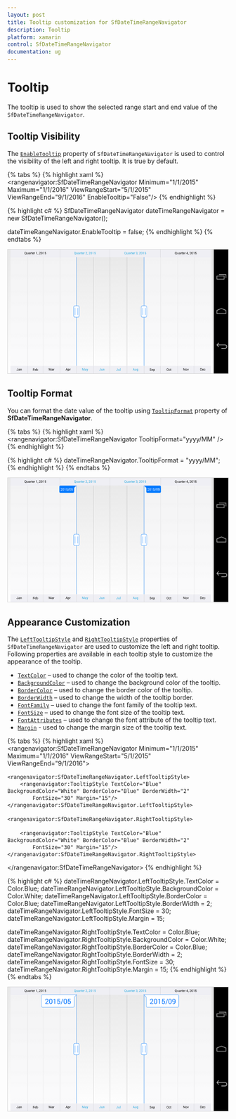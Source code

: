 ```yaml
---
layout: post
title: Tooltip customization for SfDateTimeRangeNavigator
description: Tooltip
platform: xamarin
control: SfDateTimeRangeNavigator
documentation: ug
---
```


# Tooltip

The tooltip is used to show the selected range start and end value of the `SfDateTimeRangeNavigator`.

## Tooltip Visibility

The [`EnableTooltip`](https://help.syncfusion.com/cr/cref_files/xamarin/sfchart/Syncfusion.SfChart.XForms~Syncfusion.RangeNavigator.XForms.SfDateTimeRangeNavigator~EnableTooltip.html) property of `SfDateTimeRangeNavigator` is used to control the visibility of the left and right tooltip. It is true by default.

{% tabs %}
{% highlight xaml %}
<rangenavigator:SfDateTimeRangeNavigator Minimum="1/1/2015" Maximum="1/1/2016" ViewRangeStart="5/1/2015" 
	ViewRangeEnd="9/1/2016" EnableTooltip="False"/>
{% endhighlight %}

{% highlight c# %}
SfDateTimeRangeNavigator dateTimeRangeNavigator = new SfDateTimeRangeNavigator(); 

dateTimeRangeNavigator.EnableTooltip = false;
{% endhighlight %}
{% endtabs %}

![](tooltip_images/tooltip_img1.png)

## Tooltip Format

You can format the date value of the tooltip using [`TooltipFormat`](https://help.syncfusion.com/cr/cref_files/xamarin/sfchart/Syncfusion.SfChart.XForms~Syncfusion.RangeNavigator.XForms.SfDateTimeRangeNavigator~TooltipFormat.html) property of **SfDateTimeRangeNavigator**.

{% tabs %}
{% highlight xaml %}
<rangenavigator:SfDateTimeRangeNavigator TooltipFormat="yyyy/MM" />
{% endhighlight %}

{% highlight c# %}
dateTimeRangeNavigator.TooltipFormat = "yyyy/MM";
{% endhighlight %}
{% endtabs %}

![](tooltip_images/tooltip_img2.png)

## Appearance Customization

The [`LeftTooltipStyle`](https://help.syncfusion.com/cr/cref_files/xamarin/sfchart/Syncfusion.SfChart.XForms~Syncfusion.RangeNavigator.XForms.SfDateTimeRangeNavigator~LeftTooltipStyle.html) and [`RightTooltipStyle`](https://help.syncfusion.com/cr/cref_files/xamarin/sfchart/Syncfusion.SfChart.XForms~Syncfusion.RangeNavigator.XForms.SfDateTimeRangeNavigator~RightTooltipStyle.html) properties of `SfDateTimeRangeNavigator` are used to customize the left and right tooltip. Following properties are available in each tooltip style to customize the appearance of the tooltip.

* [`TextColor`](https://help.syncfusion.com/cr/cref_files/xamarin/sfchart/Syncfusion.SfChart.XForms~Syncfusion.RangeNavigator.XForms.TooltipStyle~TextColor.html) – used to change the color of the tooltip text.
* [`BackgroundColor`](https://help.syncfusion.com/cr/cref_files/xamarin/sfchart/Syncfusion.SfChart.XForms~Syncfusion.RangeNavigator.XForms.TooltipStyle~BackgroundColor.html) – used to change the background color of the tooltip.
* [`BorderColor`](https://help.syncfusion.com/cr/cref_files/xamarin/sfchart/Syncfusion.SfChart.XForms~Syncfusion.RangeNavigator.XForms.TooltipStyle~BorderColor.html) – used to change the border color of the tooltip.
* [`BorderWidth`](https://help.syncfusion.com/cr/cref_files/xamarin/sfchart/Syncfusion.SfChart.XForms~Syncfusion.RangeNavigator.XForms.TooltipStyle~BorderWidth.html) – used to change the width of the tooltip border.
* [`FontFamily`](https://help.syncfusion.com/cr/cref_files/xamarin/sfchart/Syncfusion.SfChart.XForms~Syncfusion.RangeNavigator.XForms.TooltipStyle~FontFamily.html) – used to change the font family of the tooltip text.
* [`FontSize`](https://help.syncfusion.com/cr/cref_files/xamarin/sfchart/Syncfusion.SfChart.XForms~Syncfusion.RangeNavigator.XForms.TooltipStyle~FontSize.html) – used to change the font size of the tooltip text.
* [`FontAttributes`](https://help.syncfusion.com/cr/cref_files/xamarin/sfchart/Syncfusion.SfChart.XForms~Syncfusion.RangeNavigator.XForms.TooltipStyle~FontAttributes.html) – used to change the font attribute of the tooltip text.
* [`Margin`](https://help.syncfusion.com/cr/cref_files/xamarin/sfchart/Syncfusion.SfChart.XForms~Syncfusion.RangeNavigator.XForms.TooltipStyle~Margin.html) - used to change the margin size of the tooltip text.

{% tabs %}
{% highlight xaml %}
<rangenavigator:SfDateTimeRangeNavigator Minimum="1/1/2015" Maximum="1/1/2016" ViewRangeStart="5/1/2015" ViewRangeEnd="9/1/2016">

	<rangenavigator:SfDateTimeRangeNavigator.LeftTooltipStyle>
		<rangenavigator:TooltipStyle TextColor="Blue" BackgroundColor="White" BorderColor="Blue" BorderWidth="2" 
			FontSize="30" Margin="15"/>
	</rangenavigator:SfDateTimeRangeNavigator.LeftTooltipStyle>
	
	<rangenavigator:SfDateTimeRangeNavigator.RightTooltipStyle>
	
		<rangenavigator:TooltipStyle TextColor="Blue" BackgroundColor="White" BorderColor="Blue" BorderWidth="2" 
			FontSize="30" Margin="15"/>
	</rangenavigator:SfDateTimeRangeNavigator.RightTooltipStyle>
	
</rangenavigator:SfDateTimeRangeNavigator>
{% endhighlight %}

{% highlight c# %}
dateTimeRangeNavigator.LeftTooltipStyle.TextColor = Color.Blue;
dateTimeRangeNavigator.LeftTooltipStyle.BackgroundColor = Color.White;
dateTimeRangeNavigator.LeftTooltipStyle.BorderColor = Color.Blue;
dateTimeRangeNavigator.LeftTooltipStyle.BorderWidth = 2;
dateTimeRangeNavigator.LeftTooltipStyle.FontSize = 30;
dateTimeRangeNavigator.LeftTooltipStyle.Margin = 15;

dateTimeRangeNavigator.RightTooltipStyle.TextColor = Color.Blue;
dateTimeRangeNavigator.RightTooltipStyle.BackgroundColor = Color.White;
dateTimeRangeNavigator.RightTooltipStyle.BorderColor = Color.Blue;
dateTimeRangeNavigator.RightTooltipStyle.BorderWidth = 2;
dateTimeRangeNavigator.RightTooltipStyle.FontSize = 30;
dateTimeRangeNavigator.RightTooltipStyle.Margin = 15;
{% endhighlight %}
{% endtabs %}

![](tooltip_images/tooltip_img3.png)


